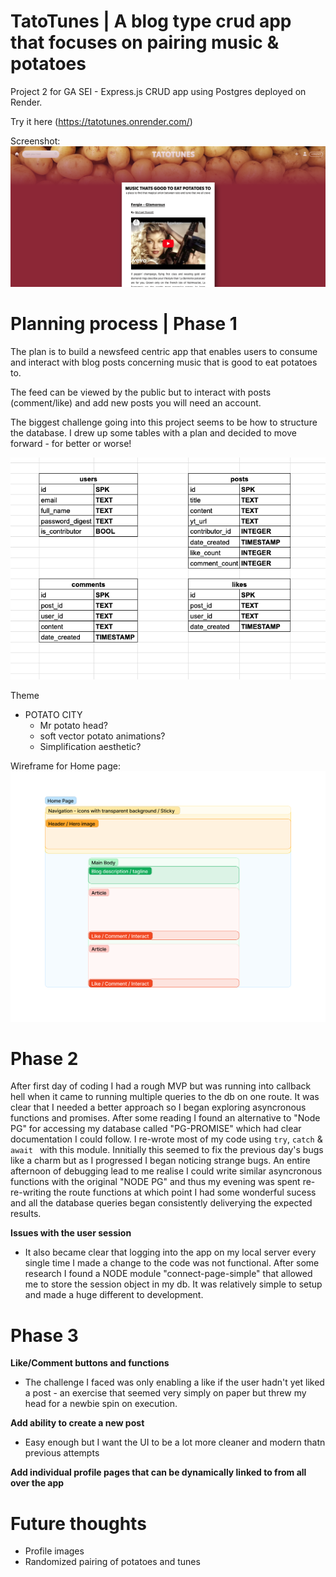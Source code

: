 # TatoTunes | A blog type crud app that focuses on pairing music & potatoes

Project 2 for GA SEI - Express.js CRUD app using Postgres deployed on Render.

Try it here (https://tatotunes.onrender.com/)

Screenshot:
![Screnshot](https://github.com/mountmike/TatoTunes/blob/main/public/images/screenshot.png?raw=true)




# **Planning process** | Phase 1

The plan is to build a newsfeed centric app that enables users to consume and interact with blog posts concerning music that is good to eat potatoes to. 

The feed can be viewed by the public but to interact with posts (comment/like) and add new posts you will need an account.

The biggest challenge going into this project seems to be how to structure the database. I drew up some tables with a plan and decided to move forward - for better or worse!

![Wireframe1](https://github.com/mountmike/TatoTunes/blob/main/public/images/dbmap.png?raw=true)

Theme
- POTATO CITY
    - Mr potato head?
    - soft vector potato animations?
    - Simplification aesthetic?


Wireframe for Home page:
![Wireframe1](https://github.com/mountmike/TatoTunes/blob/main/public/images/wireframe1.png?raw=true)



# Phase 2

After first day of coding I had a rough MVP but was running into callback hell when it came to running multiple queries to the db on one route. It was clear that I needed a better approach so I began exploring asyncronous functions and promises. After some reading I found an alternative to "Node PG" for accessing my database called "PG-PROMISE" which had clear documentation I could follow. I re-wrote most of my code using ``try``, ``catch`` & ``await `` with this module. Innitially this seemed to fix the previous day's bugs like a charm but as I progressed I began noticing strange bugs. An entire afternoon of debugging lead to me realise I could write similar asyncronous functions with the original "NODE PG" and thus my evening was spent re-re-writing the route functions at which point I had some wonderful sucess and all the database queries began consistently deliverying the expected results.

**Issues with the user session**
- It also became clear that logging into the app on my local server every single time I made a change to the code was not functional. After some research I found a NODE module "connect-page-simple" that allowed me to store the session object in my db. It was relatively simple to setup and made a huge different to development.





# Phase 3
**Like/Comment buttons and functions**
- The challenge I faced was only enabling a like if the user hadn't yet liked a post - an exercise that seemed very simply on paper but threw my head for a newbie spin on execution.

**Add ability to create a new post**
- Easy enough but I want the UI to be a lot more cleaner and modern thatn previous attempts

**Add individual profile pages that can be dynamically linked to from all over the app**


# Future thoughts
- Profile images
- Randomized pairing of potatoes and tunes


